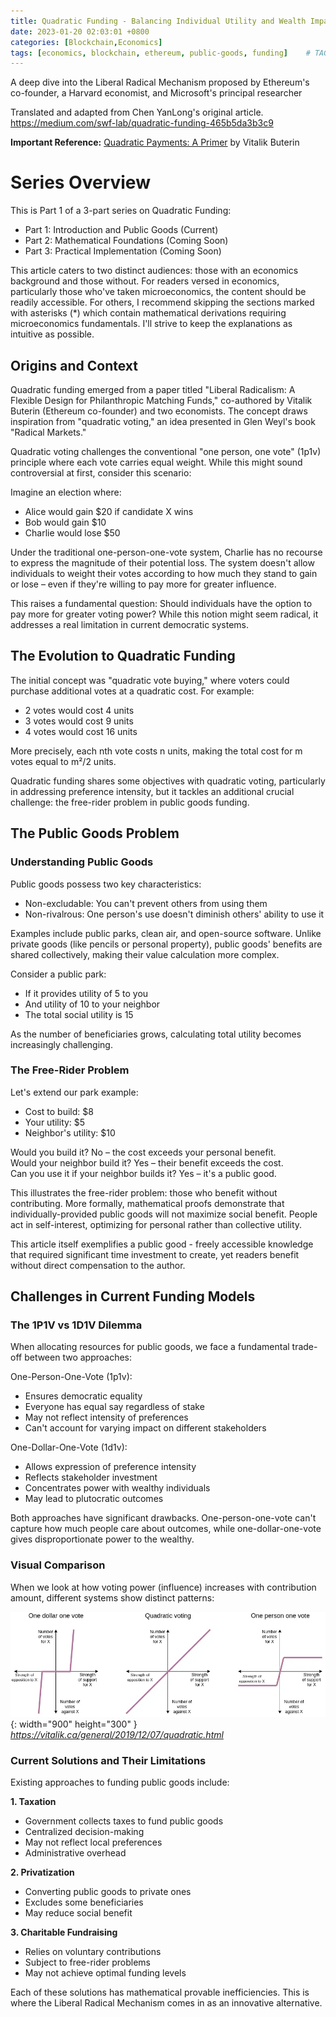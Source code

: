 ```yaml
---
title: Quadratic Funding - Balancing Individual Utility and Wealth Impact (1)
date: 2023-01-20 02:03:01 +0800
categories: [Blockchain,Economics]
tags: [economics, blockchain, ethereum, public-goods, funding]    # TAG names should always be lowercase
---
```

A deep dive into the Liberal Radical Mechanism proposed by Ethereum's co-founder, a Harvard economist, and Microsoft's principal researcher

Translated and adapted from Chen YanLong's original article.<br>
<https://medium.com/swf-lab/quadratic-funding-465b5da3b3c9>

**Important Reference:** [Quadratic Payments: A Primer](https://vitalik.ca/general/2019/12/07/quadratic.html) by Vitalik Buterin

# Series Overview

This is Part 1 of a 3-part series on Quadratic Funding:

- Part 1: Introduction and Public Goods (Current)
- Part 2: Mathematical Foundations (Coming Soon)
- Part 3: Practical Implementation (Coming Soon)


This article caters to two distinct audiences: those with an economics background and those without. For readers versed in economics, particularly those who've taken microeconomics, the content should be readily accessible. For others, I recommend skipping the sections marked with asterisks (*) which contain mathematical derivations requiring microeconomics fundamentals. I'll strive to keep the explanations as intuitive as possible.


## Origins and Context
Quadratic funding emerged from a paper titled "Liberal Radicalism: A Flexible Design for Philanthropic Matching Funds," co-authored by Vitalik Buterin (Ethereum co-founder) and two economists. The concept draws inspiration from "quadratic voting," an idea presented in Glen Weyl's book "Radical Markets."

Quadratic voting challenges the conventional "one person, one vote" (1p1v) principle where each vote carries equal weight. While this might sound controversial at first, consider this scenario:

Imagine an election where:
- Alice would gain $20 if candidate X wins
- Bob would gain $10
- Charlie would lose $50

Under the traditional one-person-one-vote system, Charlie has no recourse to express the magnitude of their potential loss. The system doesn't allow individuals to weight their votes according to how much they stand to gain or lose – even if they're willing to pay more for greater influence.

This raises a fundamental question: Should individuals have the option to pay more for greater voting power? While this notion might seem radical, it addresses a real limitation in current democratic systems.

## The Evolution to Quadratic Funding
The initial concept was "quadratic vote buying," where voters could purchase additional votes at a quadratic cost. For example:

- 2 votes would cost 4 units
- 3 votes would cost 9 units
- 4 votes would cost 16 units

More precisely, each nth vote costs n units, making the total cost for m votes equal to m²/2 units.

Quadratic funding shares some objectives with quadratic voting, particularly in addressing preference intensity, but it tackles an additional crucial challenge: the free-rider problem in public goods funding.

## The Public Goods Problem
### Understanding Public Goods
Public goods possess two key characteristics:

- Non-excludable: You can't prevent others from using them
- Non-rivalrous: One person's use doesn't diminish others' ability to use it

Examples include public parks, clean air, and open-source software. Unlike private goods (like pencils or personal property), public goods' benefits are shared collectively, making their value calculation more complex.

Consider a public park:

- If it provides utility of 5 to you
- And utility of 10 to your neighbor
- The total social utility is 15

As the number of beneficiaries grows, calculating total utility becomes increasingly challenging.

### The Free-Rider Problem
Let's extend our park example:

- Cost to build: $8
- Your utility: $5
- Neighbor's utility: $10

Would you build it? No – the cost exceeds your personal benefit.<br>
Would your neighbor build it? Yes – their benefit exceeds the cost.<br>
Can you use it if your neighbor builds it? Yes – it's a public good.

This illustrates the free-rider problem: those who benefit without contributing. More formally, mathematical proofs demonstrate that individually-provided public goods will not maximize social benefit. People act in self-interest, optimizing for personal rather than collective utility.

This article itself exemplifies a public good - freely accessible knowledge that required significant time investment to create, yet readers benefit without direct compensation to the author.

## Challenges in Current Funding Models
### The 1P1V vs 1D1V Dilemma
When allocating resources for public goods, we face a fundamental trade-off between two approaches:

One-Person-One-Vote (1p1v):


- Ensures democratic equality
- Everyone has equal say regardless of stake
- May not reflect intensity of preferences
- Can't account for varying impact on different stakeholders


One-Dollar-One-Vote (1d1v):


- Allows expression of preference intensity
- Reflects stakeholder investment
- Concentrates power with wealthy individuals
- May lead to plutocratic outcomes

Both approaches have significant drawbacks. One-person-one-vote can't capture how much people care about outcomes, while one-dollar-one-vote gives disproportionate power to the wealthy.

### Visual Comparison
When we look at how voting power (influence) increases with contribution amount, different systems show distinct patterns:

![Comparison between three different models](/assets/img/20230120/comparison.webp){: width="900" height="300" }
_https://vitalik.ca/general/2019/12/07/quadratic.html_

### Current Solutions and Their Limitations
Existing approaches to funding public goods include:

**1. Taxation**

- Government collects taxes to fund public goods
- Centralized decision-making
- May not reflect local preferences
- Administrative overhead


**2. Privatization**


- Converting public goods to private ones
- Excludes some beneficiaries
- May reduce social benefit


**3. Charitable Fundraising**


- Relies on voluntary contributions
- Subject to free-rider problems
- May not achieve optimal funding levels

Each of these solutions has mathematical provable inefficiencies. This is where the Liberal Radical Mechanism comes in as an innovative alternative.
